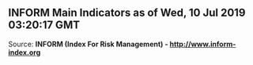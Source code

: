 ## INFORM Main Indicators as of Wed, 10 Jul 2019 03:20:17 GMT

Source: **INFORM (Index For Risk Management) - http://www.inform-index.org**